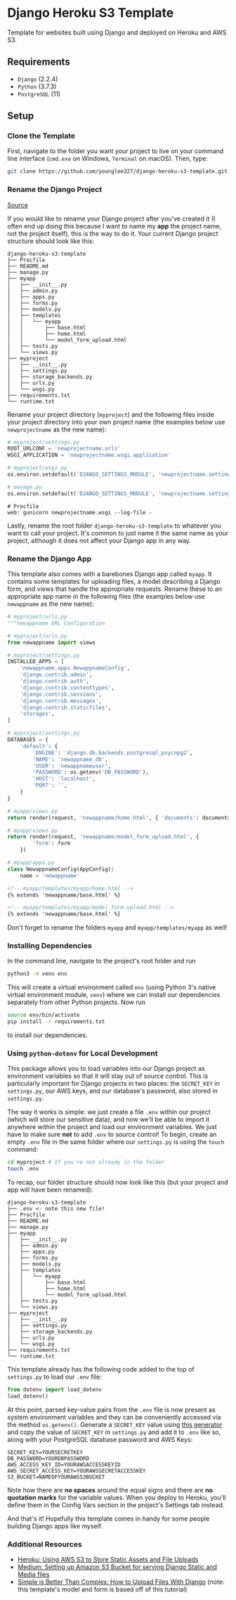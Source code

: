 # Django Heroku S3 Template

Template for websites built using Django and deployed on Heroku and AWS S3.

## Requirements

- `Django` (2.2.4)
- `Python` (3.7.3)
- `PostgreSQL` (11)

## Setup

### Clone the Template

First, navigate to the folder you want your project to live on your command line interface (`cmd.exe` on Windows, `Terminal` on macOS). Then, type:

```bash
git clone https://github.com/younglee327/django-heroku-s3-template.git
```

### Rename the Django Project

[Source](https://www.techinfected.net/2016/08/how-to-change-your-django-project-name.html)

If you would like to rename your Django project after you've created it (I often end up doing this because I want to name my **app** the project name, not the project itself), this is the way to do it.
Your current Django project structure should look like this:

```text
django-heroku-s3-template
├── Procfile
├── README.md
├── manage.py
├── myapp
│   ├── __init__.py
│   ├── admin.py
│   ├── apps.py
│   ├── forms.py
│   ├── models.py
│   ├── templates
│   │   └── myapp
│   │       ├── base.html
│   │       ├── home.html
│   │       └── model_form_upload.html
│   ├── tests.py
│   └── views.py
├── myproject
│   ├── __init__.py
│   ├── settings.py
│   ├── storage_backends.py
│   ├── urls.py
│   └── wsgi.py
├── requirements.txt
└── runtime.txt
```

Rename your project directory (`myproject`) and the following files inside your project directory into your own project name (the examples below use `newprojectname` as the new name):

```python
# myproject/settings.py
ROOT_URLCONF = 'newprojectname.urls'
WSGI_APPLICATION = 'newprojectname.wsgi.application'
```

```python
# myproject/wsgi.py
os.environ.setdefault('DJANGO_SETTINGS_MODULE', 'newprojectname.settings')
```

```python
# manage.py
os.environ.setdefault('DJANGO_SETTINGS_MODULE', 'newprojectname.settings')
```

```text
# Procfile
web: gunicorn newprojectname.wsgi --log-file -
```

Lastly, rename the root folder `django-heroku-s3-template` to whatever you want to call your project. It's common to just name it the same name as your project, although it does not affect your Django app in any way.

### Rename the Django App

This template also comes with a barebones Django app called `myapp`. It contains some templates for uploading files, a model describing a Django form, and views that handle the appropriate requests. Rename these to an appropriate app name in the following files (the examples below use `newappname` as the new name):

```python
# myproject/urls.py
"""newappname URL Configuration
```

```python
# myproject/urls.py
from newappname import views
```

```python
# myproject/settings.py
INSTALLED_APPS = [
    'newappname.apps.NewappnameConfig',
    'django.contrib.admin',
    'django.contrib.auth',
    'django.contrib.contenttypes',
    'django.contrib.sessions',
    'django.contrib.messages',
    'django.contrib.staticfiles',
    'storages',
]
```

```python
# myproject/settings.py
DATABASES = {
    'default': {
        'ENGINE': 'django.db.backends.postgresql_psycopg2',
        'NAME': 'newappname_db',
        'USER': 'newappnameuser',
        'PASSWORD': os.getenv('DB_PASSWORD'),
        'HOST': 'localhost',
        'PORT': '',
    }
}
```

```python
# myapp/views.py
return render(request, 'newappname/home.html', { 'documents': documents })
```

```python
# myapp/views.py
return render(request, 'newappname/model_form_upload.html', {
        'form': form
    })
```

```python
# myapp/apps.py
class NewappnameConfig(AppConfig):
    name = 'newappname'
```

```html
<!-- myapp/templates/myapp/home.html -->
{% extends 'newappname/base.html' %}
```

```html
<!-- myapp/templates/myapp/model_form_upload.html -->
{% extends 'newappname/base.html' %}
```

Don't forget to rename the folders `myapp` and `myapp/templates/myapp` as well!

### Installing Dependencies

In the command line, navigate to the project's root folder and run

```bash
python3 -m venv env
```

This will create a virtual environment called `env` (using Python 3's native virtual environment module, `venv`) where we can install our dependencies separately from other Python projects. Now run

```bash
source env/bin/activate
pip install -r requirements.txt
```

to install our dependencies.

### Using `python-dotenv` for Local Development

This package allows you to load variables into our Django project as environment variables so that it will stay out of source control. This is particularly important for Django projects in two places: the `SECRET_KEY` in `settings.py`, our AWS keys, and our database's password, also stored in `settings.py`.

The way it works is simple: we just create a file `.env` within our project (which will store our sensitive data), and now we'll be able to import it anywhere within the project and load our environment variables. We just have to make sure **not** to add `.env` to source control!
To begin, create an empty `.env` file in the same folder where our `settings.py` is using the `touch` command:

```bash
cd myproject # If you're not already in the folder
touch .env
```

To recap, our folder structure should now look like this (but your project and app will have been renamed):

```text
django-heroku-s3-template
├── .env <- note this new file!
├── Procfile
├── README.md
├── manage.py
├── myapp
│   ├── __init__.py
│   ├── admin.py
│   ├── apps.py
│   ├── forms.py
│   ├── models.py
│   ├── templates
│   │   └── myapp
│   │       ├── base.html
│   │       ├── home.html
│   │       └── model_form_upload.html
│   ├── tests.py
│   └── views.py
├── myproject
│   ├── __init__.py
│   ├── settings.py
│   ├── storage_backends.py
│   ├── urls.py
│   └── wsgi.py
├── requirements.txt
└── runtime.txt
```

This template already has the following code added to the top of `settings.py` to load our `.env` file:

```python
from dotenv import load_dotenv
load_dotenv()
```

At this point, parsed key-value pairs from the `.env` file is now present as system environment variables and they can be conveniently accessed via the method `os.getenv()`. Generate a `SECRET_KEY` value using [this generator](https://www.miniwebtool.com/django-secret-key-generator/) and copy the value of `SECRET_KEY` in `settings.py` and add it to `.env` like so, along with your PostgreSQL database password and AWS Keys:

```text
SECRET_KEY=YOURSECRETKEY
DB_PASSWORD=YOURDBPASSWORD
AWS_ACCESS_KEY_ID=YOURAWSACCESSKEYID
AWS_SECRET_ACCESS_KEY=YOURAWSSECRETACCESSKEY
S3_BUCKET=NAMEOFYOURAWSS3BUCKET
```

Note how there are **no spaces** around the equal signs and there are **no quotation marks** for the variable values. When you deploy to Heroku, you'll define them in the Config Vars section in the project's Settings tab instead.

And that's it! Hopefully this template comes in handy for some people building Django apps like myself.

### Additional Resources
- [Heroku: Using AWS S3 to Store Static Assets and File Uploads](https://devcenter.heroku.com/articles/s3)
- [Medium: Setting up Amazon S3 Bucket for serving Django Static and Media files](https://medium.com/@manibatra23/setting-up-amazon-s3-bucket-for-serving-django-static-and-media-files-3e781ab325d5)
- [Simple is Better Than Complex: How to Upload Files With Django](https://simpleisbetterthancomplex.com/tutorial/2016/08/01/how-to-upload-files-with-django.html) (note: this template's model and form is based off of this tutorial)
